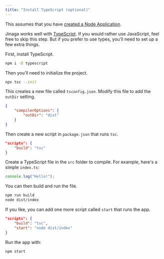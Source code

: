 ```yaml
---
title: "Install TypeScript (optional)"
---
```


This assumes that you have [created a Node Application](../create-node-app/).

Jinaga works well with [TypeScript](https://www.typescriptlang.org/).
If you would rather use JavaScript, feel free to skip this step.
But if you prefer to use types, you'll need to set up a few extra things.

First, install TypeScript.

```bash
npm i -D typescript
```

Then you'll need to initialize the project.

```bash
npx tsc --init
```

This creates a new file called `tsconfig.json`.
Modify this file to add the `outDir` setting.

```json
{
    "compilerOptions": {
        "outDir": "dist"
    }
}
```

Then create a new script in `package.json` that runs `tsc`.

```json
"scripts": {
    "build": "tsc"
}
```

Create a TypeScript file in the `src` folder to compile.
For example, here's a simple `index.ts`:

```typescript
console.log("Hello!");
```

You can then build and run the file.

```bash
npm run build
node dist/index
```

If you like, you can add one more script called `start` that runs the app.

```json
"scripts": {
    "build": "tsc",
    "start": "node dist/index"
}
```

Run the app with:

```bash
npm start
```